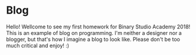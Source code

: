 # Blog

Hello! Wellcome to see my first homework for Binary Studio Academy 2018!
This is an example of blog on programming.
I'm neither a designer nor a blogger, but that's how I imagine a blog to look like.
Please don't be too much critical and enjoy! :)
